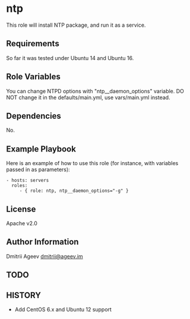 ntp
===

This role will install NTP package, and run it as a service.

Requirements
------------

So far it was tested under Ubuntu 14 and Ubuntu 16. 

Role Variables
--------------

 You can change NTPD options with "ntp__daemon_options" variable. DO NOT change it in the defaults/main.yml, use vars/main.yml instead. 

Dependencies
------------

 No.

Example Playbook
----------------

Here is an example of how to use this role (for instance, with variables passed in as parameters):

    - hosts: servers
      roles:
         - { role: ntp, ntp__daemon_options="-g" }

License
-------

Apache v2.0

Author Information
------------------

Dmitrii Ageev <dmitrii@ageev.im>


TODO
----


HISTORY
-------

+ Add CentOS 6.x and Ubuntu 12 support


